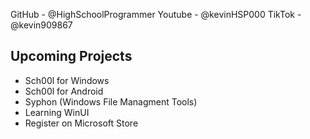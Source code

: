 GitHub - @HighSchoolProgrammer
Youtube - @kevinHSP000
TikTok - @kevin909867

## Upcoming Projects
- Sch00l for Windows 
- Sch00l for Android
- Syphon (Windows File Managment Tools)
- Learning WinUI
- Register on Microsoft Store

